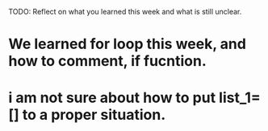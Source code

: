 TODO: Reflect on what you learned this week and what is still unclear.

# We learned for loop this week, and how to comment, if fucntion.

# i am not sure about how to put list_1=[] to a proper situation.